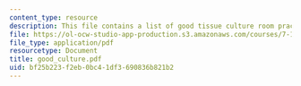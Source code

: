```yaml
---
content_type: resource
description: This file contains a list of good tissue culture room practices.
file: https://ol-ocw-studio-app-production.s3.amazonaws.com/courses/7-16-experimental-molecular-biology-biotechnology-ii-spring-2005/bf25b223f2eb0bc41df3690836b821b2_good_culture.pdf
file_type: application/pdf
resourcetype: Document
title: good_culture.pdf
uid: bf25b223-f2eb-0bc4-1df3-690836b821b2
---
```

